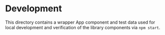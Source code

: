 # Development

This directory contains a wrapper App component and test data used for local development and
verification of the library components via `npm start`.
